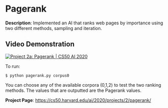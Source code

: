 # Pagerank

**Description**: Implemented an AI that ranks web pages by importance using two different methods, sampling and iteration.

Video Demonstration
-------------------
[![Project 2a: Pagerank | CS50 AI 2020](http://img.youtube.com/vi/WpLcIxdoR28/0.jpg)](https://youtu.be/WpLcIxdoR28)

To run:
```
$ python pagerank.py corpus0
```
You can choose any of the available corpora (0,1,2) to test the two ranking methods. The values that are outputted are the Pagerank values.

**Project Page**: https://cs50.harvard.edu/ai/2020/projects/2/pagerank/
